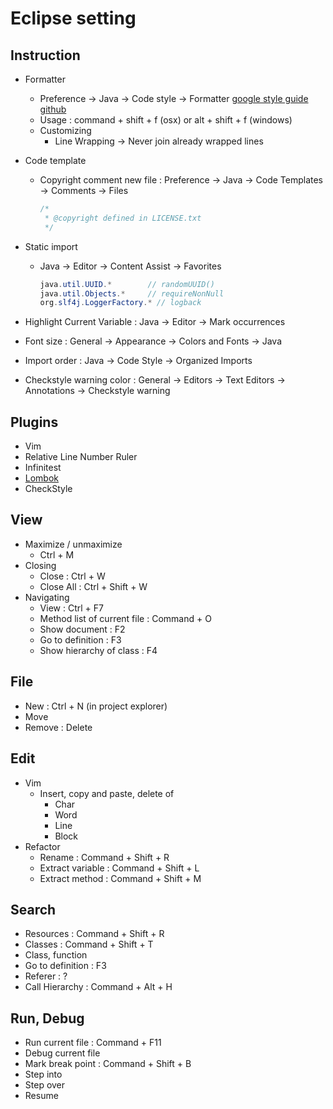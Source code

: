 # Eclipse setting

## Instruction

- Formatter
  - Preference -> Java -> Code style -> Formatter [google style guide github](https://github.com/google/styleguide)
  - Usage : command + shift + f (osx) or alt + shift + f (windows)
  - Customizing
    - Line Wrapping -> Never join already wrapped lines
- Code template
  - Copyright comment new file : Preference -> Java -> Code Templates -> Comments -> Files

    ```java
    /*
     * @copyright defined in LICENSE.txt
     */
    ```

- Static import
  - Java -> Editor -> Content Assist -> Favorites

    ```java
    java.util.UUID.*        // randomUUID()
    java.util.Objects.*     // requireNonNull
    org.slf4j.LoggerFactory.* // logback
    ```

- Highlight Current Variable : Java -> Editor -> Mark occurrences
- Font size : General -> Appearance -> Colors and Fonts -> Java
- Import order : Java -> Code Style -> Organized Imports
- Checkstyle warning color : General -> Editors -> Text Editors -> Annotations -> Checkstyle warning

## Plugins

- Vim
- Relative Line Number Ruler
- Infinitest
- [Lombok](https://projectlombok.org/download)
- CheckStyle

## View

- Maximize / unmaximize
  - Ctrl + M
- Closing
  - Close : Ctrl + W
  - Close All : Ctrl + Shift + W
- Navigating
  - View : Ctrl + F7
  - Method list of current file : Command + O
  - Show document : F2
  - Go to definition : F3
  - Show hierarchy of class : F4

## File

- New : Ctrl + N (in project explorer)
- Move
- Remove : Delete

## Edit

- Vim
  - Insert, copy and paste, delete of
    - Char
    - Word
    - Line
    - Block
- Refactor
  - Rename : Command + Shift + R
  - Extract variable : Command + Shift + L
  - Extract method : Command + Shift + M

## Search

- Resources : Command + Shift + R
- Classes : Command + Shift + T
- Class, function
- Go to definition : F3
- Referer : ?
- Call Hierarchy : Command + Alt + H

## Run, Debug

- Run current file : Command + F11
- Debug current file
- Mark break point : Command + Shift + B
- Step into
- Step over
- Resume

